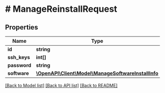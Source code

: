 # # ManageReinstallRequest

## Properties

Name | Type | Description | Notes
------------ | ------------- | ------------- | -------------
**id** | **string** |  | [optional]
**ssh_keys** | **int[]** |  | [optional]
**password** | **string** |  | [optional]
**software** | [**\OpenAPI\Client\Model\ManageSoftwareInstallInfo**](ManageSoftwareInstallInfo.md) |  | [optional]

[[Back to Model list]](../../README.md#models) [[Back to API list]](../../README.md#endpoints) [[Back to README]](../../README.md)
